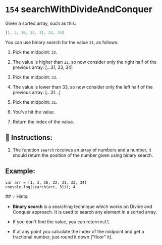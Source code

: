 # `154` searchWithDivideAndConquer

Given a sorted array, such as this:

```js
[1, 3, 16, 22, 31, 33, 34]
```

You can use binary search for the value `31`, as follows:

1. Pick the midpoint: `22`.

2. The value is higher than `22`, so now consider only the right half of the previous array:
[...31, 33, 34]

3. Pick the midpoint: `33`.

4. The value is lower than 33, so now consider only the left half of the previous array:
[...31...]

5. Pick the midpoint: `31`.

6. You've hit the value.

7. Return the index of the value.

## 📝 Instructions:

1. The function `search` receives an array of numbers and a number, it should return the position of the number given using binary search.

## Example: 

```Js
var arr = [1, 3, 16, 22, 31, 33, 34]
console.log(search(arr, 31)); 4
```

## 💡 Hints:

+ **Binary search** is a searching technique which works on Divide and Conquer approach. It is used to search any element in a sorted array.  

+ If you don't find the value, you can return `null`.

+ If at any point you calculate the index of the midpoint and get a fractional number, just round it down ("floor" it).

